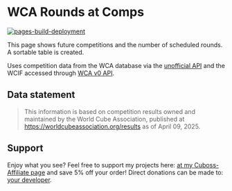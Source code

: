 # WCA Rounds at Comps
[![pages-build-deployment](https://github.com/AnnikaStein/WCA-Rounds-at-Comps/actions/workflows/pages/pages-build-deployment/badge.svg)](https://github.com/AnnikaStein/WCA-Rounds-at-Comps/actions/workflows/pages/pages-build-deployment)

This page shows future competitions and the number of scheduled rounds. A sortable table is created.

Uses competition data from the WCA database via the [unofficial API](https://github.com/robiningelbrecht/wca-rest-api) and the WCIF accessed through [WCA v0 API](https://docs.worldcubeassociation.org/knowledge_base/v0_api.html).

## Data statement
> This information is based on competition results owned and maintained by the
> World Cube Association, published at https://worldcubeassociation.org/results
> as of April 09, 2025.

## Support
Enjoy what you see? Feel free to support my projects here: [at my Cuboss-Affiliate page](https://cuboss.com/affiliate/?affiliate=hugacuba&r=hugacuba) and save 5% off your order! Direct donations can be made to: [your developer](https://www.paypal.com/paypalme/hugacuba).

